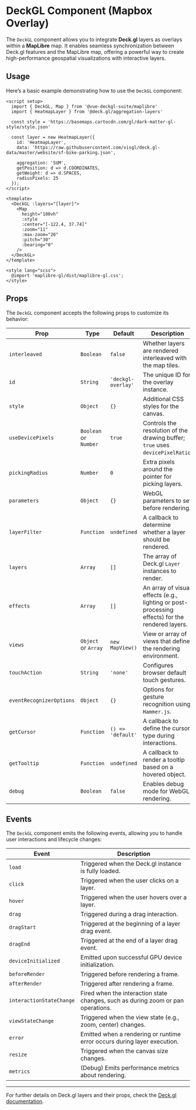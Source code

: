 <script setup>
import { DeckGL, Map } from '@vue-deckgl-suite/maplibre';
import { HeatmapLayer } from '@deck.gl/aggregation-layers';
import 'maplibre-gl/dist/maplibre-gl.css';

const style = 'https://basemaps.cartocdn.com/gl/dark-matter-gl-style/style.json'

const layer = new HeatmapLayer({
  id: 'HeatmapLayer',
  data: 'https://raw.githubusercontent.com/visgl/deck.gl-data/master/website/sf-bike-parking.json',

  aggregation: 'SUM',
  getPosition: d => d.COORDINATES,
  getWeight: d => d.SPACES,
  radiusPixels: 25
});
</script>

# DeckGL Component (Mapbox Overlay)

The `DeckGL` component allows you to integrate **Deck.gl** layers as overlays within a **MapLibre** map. It enables seamless synchronization between Deck.gl features and the MapLibre map, offering a powerful way to create high-performance geospatial visualizations with interactive layers.


## Usage

Here’s a basic example demonstrating how to use the `DeckGL` component:

```vue
<script setup>
  import { DeckGL, Map } from '@vue-deckgl-suite/maplibre'
  import { HeatmapLayer } from '@deck.gl/aggregation-layers'

  const style = 'https://basemaps.cartocdn.com/gl/dark-matter-gl-style/style.json'

  const layer = new HeatmapLayer({
    id: 'HeatmapLayer',
    data: 'https://raw.githubusercontent.com/visgl/deck.gl-data/master/website/sf-bike-parking.json',

    aggregation: 'SUM',
    getPosition: d => d.COORDINATES,
    getWeight: d => d.SPACES,
    radiusPixels: 25
  });
</script>

<template>
  <DeckGL :layers="[layer]">
    <Map
      height="100vh"
      :style
      :center="[-122.4, 37.74]"
      :zoom="11"
      :max-zoom="20"
      :pitch="30"
      :bearing="0"
    />
  </DeckGL>
</template>

<style lang="scss">
  @import 'maplibre-gl/dist/maplibre-gl.css';
</style>

```
<ClientOnly>
  <DeckGL :layers="[layer]" :get-tooltip="({ object }) => object && object.name">
    <Map
      height="400px"
      :style
      :center="[-122.4, 37.74]"
      :zoom="11"
      :max-zoom="20"
      :pitch="30"
      :bearing="0"
    />
  </DeckGL>
</ClientOnly>

## Props

The `DeckGL` component accepts the following props to customize its behavior:

| Prop                 | Type                        | Default                  | Description                                                                                      |
|----------------------|-----------------------------|--------------------------|--------------------------------------------------------------------------------------------------|
| `interleaved`        | `Boolean`                  | `false`                  | Whether layers are rendered interleaved with the map tiles.                                      |
| `id`                 | `String`                   | `'deckgl-overlay'`       | The unique ID for the overlay instance.                                                         |
| `style`              | `Object`                   | `{}`                     | Additional CSS styles for the canvas.                                                           |
| `useDevicePixels`    | `Boolean` or `Number`      | `true`                   | Controls the resolution of the drawing buffer; `true` uses `devicePixelRatio`.                  |
| `pickingRadius`      | `Number`                   | `0`                      | Extra pixels around the pointer for picking layers.                                             |
| `parameters`         | `Object`                   | `{}`                     | WebGL parameters to set before rendering.                                                       |
| `layerFilter`        | `Function`                 | `undefined`              | A callback to determine whether a layer should be rendered.                                      |
| `layers`             | `Array`                    | `[]`                     | The array of Deck.gl `Layer` instances to render.                                                |
| `effects`            | `Array`                    | `[]`                     | An array of visual effects (e.g., lighting or post-processing effects) for the rendered layers. |
| `views`              | `Object` or `Array`        | `new MapView()`          | View or array of views that define the rendering environment.                                    |
| `touchAction`        | `String`                   | `'none'`                 | Configures browser default touch gestures.                                                      |
| `eventRecognizerOptions` | `Object`                | `{}`                     | Options for gesture recognition using `Hammer.js`.                                              |
| `getCursor`          | `Function`                 | `() => 'default'`        | A callback to define the cursor type during interactions.                                        |
| `getTooltip`         | `Function`                 | `undefined`              | A callback to render a tooltip based on a hovered object.                                        |
| `debug`              | `Boolean`                  | `false`                  | Enables debug mode for WebGL rendering.                                                         |


## Events

The `DeckGL` component emits the following events, allowing you to handle user interactions and lifecycle changes:

| Event                     | Description                                                                             |
|---------------------------|-----------------------------------------------------------------------------------------|
| `load`                    | Triggered when the Deck.gl instance is fully loaded.                                    |
| `click`                   | Triggered when the user clicks on a layer.                                              |
| `hover`                   | Triggered when the user hovers over a layer.                                            |
| `drag`                    | Triggered during a drag interaction.                                                    |
| `dragStart`               | Triggered at the beginning of a layer drag event.                                       |
| `dragEnd`                 | Triggered at the end of a layer drag event.                                             |
| `deviceInitialized`       | Emitted upon successful GPU device initialization.                                       |
| `beforeRender`            | Triggered before rendering a frame.                                                     |
| `afterRender`             | Triggered after rendering a frame.                                                      |
| `interactionStateChange`  | Fired when the interaction state changes, such as during zoom or pan operations.         |
| `viewStateChange`         | Triggered when the view state (e.g., zoom, center) changes.                              |
| `error`                   | Emitted when a rendering or runtime error occurs during layer execution.                 |
| `resize`                  | Triggered when the canvas size changes.                                                 |
| `metrics`                 | (Debug) Emits performance metrics about rendering.                                       |

---

For further details on Deck.gl layers and their props, check the [Deck.gl documentation](https://deck.gl/docs/api-reference/mapbox/mapbox-overlay).